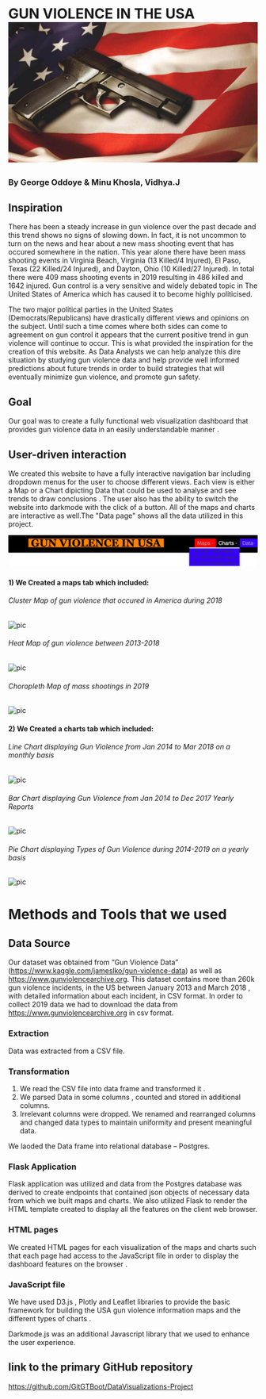 # GUN VIOLENCE IN THE USA  ![pic](/gun_flag.jpg)


### By George Oddoye & Minu Khosla, Vidhya.J

## Inspiration

There has been a steady increase in gun violence over the past decade and this trend shows no signs of slowing down. In fact, it is not uncommon to turn on the news and hear about a new mass shooting event that has occured somewhere in the nation. This year alone there have been mass shooting events in Virginia Beach, Virginia (13 Killed/4 Injured), El Paso, Texas (22 Killed/24 Injured), and Dayton, Ohio (10 Killed/27 Injured). In total there were 409 mass shooting events in 2019 resulting in 486 killed and 1642 injured. Gun control is a very sensitive and widely debated topic in The United States of America which has caused it to become highly politicised.

The two major political parties in the United States (Democrats/Republicans) have drastically different views and opinions on the subject. Until such a time comes where both sides can come to agreement on gun control it appears that the current positive trend in gun violence will continue to occur. This is what provided the inspiration for the creation of this website. As Data Analysts we can help analyze this dire situation by studying gun violence data and help provide well informed predictions about future trends in order to build strategies that will eventually minimize gun violence, and promote gun safety.

## Goal

Our goal was to create a fully functional web visualization dashboard that provides gun violence data in an easily understandable manner . 

## User-driven interaction

We created this website to have a fully interactive navigation bar including dropdown menus for the user to choose different views. Each view is either a Map or a Chart dipicting Data that could be used to analyse and see trends to draw conclusions . The user also has the ability to switch the website into darkmode with the click of a button. All of the maps and charts are interactive as well.The "Data page" shows all the data utilized in this project.

![pic](Navbar.png)


#### 1) We Created a maps tab which included:
###### Cluster Map of gun violence that occured in America during 2018
![pic](/markerClusterMap)


###### Heat Map of gun violence between 2013-2018
![pic](/HeatMap)


######  Choropleth Map of mass shootings in 2019
![pic](/ChoroplethMap)


#### 2) We Created a charts tab which included:
######  Line Chart displaying Gun Violence from Jan 2014 to Mar 2018 on a monthly basis
![pic](/LineChart)


######  Bar Chart displaying Gun Violence from Jan 2014 to Dec 2017 Yearly Reports
![pic](/BarChart)


######  Pie Chart displaying Types of Gun Violence during 2014-2019 on a yearly basis
![pic](/PieChart)

# Methods and Tools that we used


## Data Source

Our dataset was obtained from “Gun Violence Data” (https://www.kaggle.com/jameslko/gun-violence-data) as well as https://www.gunviolencearchive.org. This dataset contains more than 260k gun violence incidents, in the US between January 2013 and March 2018 , with detailed information about each incident, in CSV format. In order to collect 2019 data we had to download the data from https://www.gunviolencearchive.org in csv format.


### Extraction

Data was extracted from  a CSV file.

### Transformation
1.	We read the CSV file into data frame and transformed it .
2.	We parsed Data in some columns , counted and stored in additional columns.
3.	Irrelevant columns were dropped. We renamed and rearranged columns and changed data types to maintain uniformity and present meaningful data.
 
We laoded the Data frame into relational database – Postgres.


### Flask Application 
Flask application was utilized and data from the Postgres database was derived to create endpoints that contained json objects of necessary data from which  we built maps and charts.
We also utilized Flask to render the HTML template created to display all the features on the client web browser.

### HTML pages
We created HTML pages for each visualization of the maps and charts such that each page had access  to the JavaScript file in order to  display  the dashboard features on the browser . 

### JavaScript file 
 We have used D3.js , Plotly and Leaflet libraries to provide the basic framework for building the USA gun violence information maps and the different types of charts . 

Darkmode.js was an additional Javascript library that we used to enhance the user experience.


 ## link to the primary GitHub repository   

https://github.com/GitGTBoot/DataVisualizations-Project
